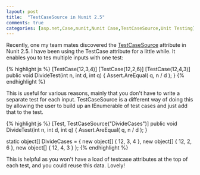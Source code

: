 ```yaml
---
layout: post
title:  "TestCaseSource in Nunit 2.5"
comments: true
categories: [asp.net,Case,nunit,Nunit Case,TestCaseSource,Unit Testing]
---
```


Recently, one my team mates discovered the [TestCaseSource](http://nunit.com/index.php?p=testCaseSource&amp;r=2.5.2) attribute in Nunit 2.5. I have been using the TestCase attribute for a little while. It enables you to tes multiple inputs with one test:

{% highlight js %}
[TestCase(12,3,4)]
[TestCase(12,2,6)]
[TestCase(12,4,3)]
public void DivideTest(int n, int d, int q)
{
Assert.AreEqual( q, n / d );
}
{% endhighlight %}

This is useful for various reasons, mainly that you don't have to write a separate test for each input. TestCaseSource is a different way of doing this by allowing the user to build up an IEnumerable of test cases and just add that to the test.

{% highlight js %}
[Test, TestCaseSource("DivideCases")]
public void DivideTest(int n, int d, int q)
{
Assert.AreEqual( q, n / d );
}

static object[] DivideCases =
{
new object[] { 12, 3, 4 },
new object[] { 12, 2, 6 },
new object[] { 12, 4, 3 } 
};
{% endhighlight %}

This is helpful as you won't have a load of testcase attributes at the top of each test, and you could reuse this data. Lovely!
